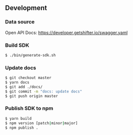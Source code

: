 
## Development

### Data source
Open API Docs: https://developer.getshifter.io/swagger.yaml

### Build SDK

```bash
$ ./bin/generate-sdk.sh
```

### Update docs

```bash
$ git checkout master
$ yarn docs
$ git add ./docs/
$ git commit -m "docs: update docs"
$ git push origin master
```

### Publish SDK to npm

```bash
$ yarn build
$ npm version [patch|minor|major]
$ npm publish .
```